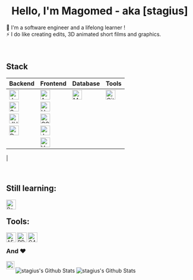 <h1 align="center">Hello, I'm Magomed - aka [stagius]</h1>
<p align="center">
  
🔭 I'm a software engineer and a lifelong learner !<br />
⚡ I do like creating edits, 3D animated short films and graphics.

</p>

<br />
  
<h2>Stack</h2>

| Backend | Frontend | Database | Tools |
| --- | --- | --- | --- |
| <img align="left" alt="Java" width="26px" src="https://www.vectorlogo.zone/logos/java/java-wordmark.svg" /> | <img align="left" alt="Angular" width="26px" src="https://simpleicons.org/icons/angular.svg" /> | <img align="left" alt="MySQL" width="26px" src="https://simpleicons.org/icons/postgresql.svg" /> | <img align="left" alt="Git" width="26px" src="https://simpleicons.org/icons/git.svg" /> |
| <img align="left" alt="Spring" width="26px" src="https://simpleicons.org/icons/spring.svg" /> | <img align="left" alt="HTML5" width="26px" src="https://simpleicons.org/icons/html5.svg" /> |
| <img align="left" alt="JUnit5" width="26px" src="https://simpleicons.org/icons/junit5.svg" /> | <img align="left" alt="CSS3" width="26px" src="https://simpleicons.org/icons/css3.svg" /> |
| <img align="left" alt="Docker" width="26px" src="https://simpleicons.org/icons/docker.svg" /> | <img align="left" alt="JavaScript" width="26px" src="https://simpleicons.org/icons/javascript.svg" /> |
|  | <img align="left" alt="Vue.js" width="26px" src="https://simpleicons.org/icons/vuedotjs.svg" /> |
|

<br />

<h2>Still learning:</h2>

<img align="left" alt="React" width="26px" src="https://simpleicons.org/icons/react.svg" />

<br />

<h2>Tools:</h2>

<img align="left" alt="AE" width="26px" src="https://simpleicons.org/icons/adobeaftereffects.svg" />
<img align="left" alt="PD" width="26px" src="https://simpleicons.org/icons/adobephotoshop.svg" />
<img align="left" alt="C4D" width="26px" src="https://simpleicons.org/icons/cinema4d.svg" />

<br />

### And ❤️ 

<img align="left" alt="iJ" width="22px" src="https://simpleicons.org/icons/intellijidea.svg" />

<br />

<img alt="stagius's Github Stats" src="https://github-readme-stats.vercel.app/api/pin/?username=stagius&repo=material-components-web&theme=buefy" />

<img alt="stagius's Github Stats" src="https://github-readme-stats.vercel.app/api/top-langs/?username=stagius&card_width=500&theme=buefy" />

